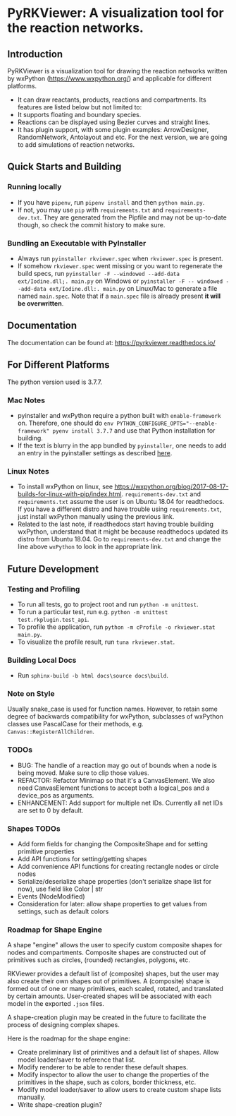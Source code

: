 # PyRKViewer: A visualization tool for the reaction networks.

## Introduction

PyRKViewer is a visualization tool for drawing the reaction networks written by wxPython (https://www.wxpython.org/) and applicable for different platforms. 
* It can draw reactants, products, reactions and compartments. Its features are listed below but not limited to:
* It supports floating and boundary species.
* Reactions can be displayed using Bezier curves and straight lines.
* It has plugin support, with some plugin examples: ArrowDesigner, RandomNetwork, Antolayout and etc. 
For the next version, we are going to add simulations of reaction networks.

## Quick Starts and Building

### Running locally
* If you have `pipenv`, run `pipenv install` and then `python main.py`.
* If not, you may use `pip` with `requirements.txt` and `requirements-dev.txt`. They are generated from the Pipfile and may not be up-to-date though, so check the commit history to make sure.

### Bundling an Executable with PyInstaller
* Always run `pyinstaller rkviewer.spec` when `rkviewer.spec` is present.
* If somehow `rkviewer.spec` went missing or you want to regenerate the build specs, run `pyinstaller -F --windowed --add-data ext/Iodine.dll;. main.py` on Windows or `pyinstaller -F -- windowed --add-data ext/Iodine.dll:. main.py` on Linux/Mac to generate a file named `main.spec`. Note that if a `main.spec` file is already  present **it will be overwritten**.

## Documentation

The documentation can be found at: https://pyrkviewer.readthedocs.io/

## For Different Platforms

The python version used is 3.7.7.

### Mac Notes
* pyinstaller and wxPython require a python built with `enable-framework` on. Therefore, one should do `env PYTHON_CONFIGURE_OPTS="--enable-framework" pyenv install 3.7.7` and
use that Python installation for building.
* If the text is blurry in the app bundled by `pyinstaller`, one needs to add an entry in the pyinstaller settings as described [here](https://stackoverflow.com/a/40676321).

### Linux Notes
* To install wxPython on linux, see https://wxpython.org/blog/2017-08-17-builds-for-linux-with-pip/index.html. `requirements-dev.txt` and `requirements.txt` assume the user is on Ubuntu 18.04 for readthedocs. If you have a different distro and have trouble using `requirements.txt`, just install wxPython manually using the previous link.
* Related to the last note, if readthedocs start having trouble building wxPython, understand that it might be because readthedocs updated its distro from Ubuntu 18.04. Go to `requirements-dev.txt` and change the line above `wxPython` to look in the appropriate link.

## Future Development

### Testing and Profiling
* To run all tests, go to project root and run `python -m unittest`.
* To run a particular test, run e.g. `python -m unittest test.rkplugin.test_api`.
* To profile the application, run `python -m cProfile -o rkviewer.stat main.py`.
* To visualize the profile result, run `tuna rkviewer.stat`.

### Building Local Docs
* Run `sphinx-build -b html docs\source docs\build`.

### Note on Style
Usually snake_case is used for function names. However, to retain some degree of backwards compatibility for wxPython, subclasses of wxPython classes use PascalCase for their methods, e.g. `Canvas::RegisterAllChildren`.
 
### TODOs
* BUG: The handle of a reaction may go out of bounds when a node is being moved. Make sure to clip those values.
* REFACTOR: Refactor Minimap so that it's a CanvasElement. We also need CanvasElement functions to accept both a logical_pos and a device_pos as arguments.
* ENHANCEMENT: Add support for multiple net IDs. Currently all net IDs are set to 0 by default.

### Shapes TODOs
* Add form fields for changing the CompositeShape and for setting primitive properties
* Add API functions for setting/getting shapes
* Add convenience API functions for creating rectangle nodes or circle nodes
* Serialize/deserialize shape properties (don't serialize shape list for now), use field like Color | str
* Events (NodeModified)
* Consideration for later: allow shape properties to get values from settings, such as default colors

### Roadmap for Shape Engine
A shape "engine" allows the user to specify custom composite shapes for nodes and compartments.
Composite shapes are constructed out of primitives such as circles, (rounded) rectangles, polygons,
etc.

RKViewer provides a default list of (composite) shapes, but the user may also create their own
shapes out of primitives. A (composite) shape is formed out of one or many primitives, each
scaled, rotated, and translated by certain amounts. User-created shapes will be
associated with each model in the exported `.json` files.

A shape-creation plugin may be created in the future to facilitate the process of designing
complex shapes.

Here is the roadmap for the shape engine:
* Create preliminary list of primitives and a default list of shapes. Allow model loader/saver to
reference that list.
* Modify renderer to be able to render these default shapes.
* Modify inspector to allow the user to change the properties of the primitives in the shape, such
as colors, border thickness, etc.
* Modify model loader/saver to allow users to create custom shape lists manually.
* Write shape-creation plugin?
